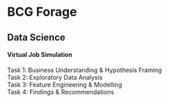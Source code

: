 <h1>BCG Forage</h1>
<h2>Data Science</h2>
<h4>Virtual Job Simulation</h4>
<p>
Task 1: Business Understanding & Hypothesis Framing
<br>
Task 2: Exploratory Data Analysis
<br>
Task 3: Feature Engineering & Modelling
<br>
Task 4: Findings & Recommendations
</p>
